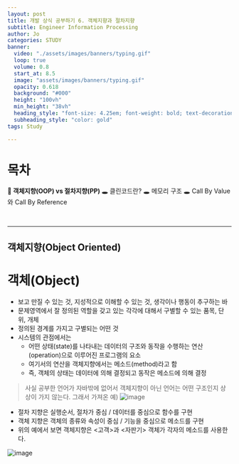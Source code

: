 ```yaml
---
layout: post
title: 개발 상식 공부하기 6. 객체지향과 절차지향
subtitle: Engineer Information Processing
author: Jo
categories: STUDY
banner:
  video: "./assets/images/banners/typing.gif"
  loop: true
  volume: 0.8
  start_at: 8.5
  image: "assets/images/banners/typing.gif"
  opacity: 0.618
  background: "#000"
  height: "100vh"
  min_height: "38vh"
  heading_style: "font-size: 4.25em; font-weight: bold; text-decoration: underline"
  subheading_style: "color: gold"
tags: Study

---
```


# 목차
📌<b> 객체지향(OOP) vs 절차지향(PP) </b>
🕳 클린코드란?
🕳 메모리 구조
🕳 Call By Value와 Call By Reference

<br>
<hr>

## 객체지향(Object Oriented)

# 객체(Object)
- 보고 만질 수 있는 것, 지성적으로 이해할 수 있는 것, 생각이나 행동이 추구하는 바
- 문제영역에서 잘 정의된 역할을 갖고 있는 각각에 대해서 구별할 수 있는 품목, 단위, 개체 
- 정의된 경계를 가지고 구별되는 어떤 것
- 시스템의 관점에서는
  - 어떤 상태(state)를 나타내는 데이터의 구조와 동작을 수행하는 연산(operation)으로 이루어진 프로그램의 요소
  - 여기서의 연산을 객체지향에서는 메소드(method)라고 함
  - 즉, 객체의 상태는 데이터에 의해 결정되고 동작은 메소드에 의해 결정



> 사실 공부한 언어가 자바밖에 없어서 객체지향이 아닌 언어는 어떤 구조인지 상상이 가지 않는다.
> 그래서 가져온 예)
![image](https://github.com/CheeseYoung/Cheeseyoung.github.io/assets/132384527/89ad2486-da39-424f-a0dc-8daa451a1175)
- 절차 지향은 실행순서, 절차가 중심 / 데이터를 중심으로 함수를 구현
- 객체 지향은 객체의 종류와 속성이 중심 / 기능을 중심으로 메소드를 구현
- 위의 예에서 보면 객체지향은 <고객>과 <자판기> 객체가 각자의 메소드를 사용한다.
  
![image](https://github.com/CheeseYoung/Cheeseyoung.github.io/assets/132384527/37199ec7-526a-4d9f-b83b-a99fff1ef7a2)





















